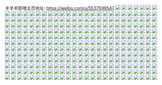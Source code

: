 羊羊羊耶嘿主页地址: https://weibo.com/u/5537599547 
![](https://wx4.sinaimg.cn/mw2000/0062LcBJly1h8z5d63perj32c0340kjq.jpg) 
![](https://wx4.sinaimg.cn/mw2000/0062LcBJly1h8z5d92olmj30mz0tin97.jpg) 
![](https://wx4.sinaimg.cn/mw2000/0062LcBJly1h8z5c4vktoj32c033lqva.jpg) 
![](https://wx4.sinaimg.cn/mw2000/0062LcBJly1h8z5djjiifj327q2zyu0y.jpg) 
![](https://wx4.sinaimg.cn/mw2000/0062LcBJly1h8v8pbexprj32c034tb2c.jpg) 
![](https://wx4.sinaimg.cn/mw2000/0062LcBJly1h8v8p8ki2vj32c0340b2d.jpg) 
![](https://wx4.sinaimg.cn/mw2000/0062LcBJly1h8v8p2m4iij32c03401l1.jpg) 
![](https://wx4.sinaimg.cn/mw2000/0062LcBJly1h8v8pe56h2j32c0340qv8.jpg) 
![](https://wx4.sinaimg.cn/mw2000/0062LcBJly1h8v8p5od5mj32c02zyqv8.jpg) 
![](https://wx4.sinaimg.cn/mw2000/0062LcBJly1h8v8rnh93qj32c03404qt.jpg) 
![](https://wx4.sinaimg.cn/mw2000/0062LcBJly1h88e8erce0j32802yo1l0.jpg) 
![](https://wx4.sinaimg.cn/mw2000/0062LcBJly1h88e8x7ydxj321b2iz7wi.jpg) 
![](https://wx4.sinaimg.cn/mw2000/0062LcBJly1h88e8qvi8pj32c0340kjo.jpg) 
![](https://wx4.sinaimg.cn/mw2000/0062LcBJly1h83vkd9cnsj32c0340e81.jpg) 
![](https://wx4.sinaimg.cn/mw2000/0062LcBJly1h83vkyvyegj32c0340hdu.jpg) 
![](https://wx4.sinaimg.cn/mw2000/0062LcBJly1h83vk11h00j31391gb13l.jpg) 
![](https://wx4.sinaimg.cn/mw2000/0062LcBJly1h83vjzpv2hj31w02io7wh.jpg) 
![](https://wx4.sinaimg.cn/mw2000/0062LcBJly1h83vli2lj8j31zn28z4o5.jpg) 
![](https://wx4.sinaimg.cn/mw2000/0062LcBJly1h83vlaij6sj33402c0x6p.jpg) 
![](https://wx4.sinaimg.cn/mw2000/0062LcBJly1h81e8rg8luj32ss2buhdv.jpg) 
![](https://wx4.sinaimg.cn/mw2000/0062LcBJly1h81e7ygudnj33402c0kjn.jpg) 
![](https://wx4.sinaimg.cn/mw2000/0062LcBJly1h81e7cfqukj32c02c0hdu.jpg) 
![](https://wx4.sinaimg.cn/mw2000/0062LcBJly1h7otap3h8ej32c0340b2c.jpg) 
![](https://wx4.sinaimg.cn/mw2000/0062LcBJly1h7otb3ld5pj32ab30xb2d.jpg) 
![](https://wx4.sinaimg.cn/mw2000/0062LcBJly1h7ot16409ej32c0340kjo.jpg) 
![](https://wx4.sinaimg.cn/mw2000/0062LcBJly1h7ot3ol04vj31ua2jnhdu.jpg) 
![](https://wx4.sinaimg.cn/mw2000/0062LcBJly1h7ot2xedhoj32c0340nph.jpg) 
![](https://wx4.sinaimg.cn/mw2000/0062LcBJly1h7ot514y34j32c0340e84.jpg) 
![](https://wx4.sinaimg.cn/mw2000/0062LcBJly1h7ot5s2h24j320m2pzhdu.jpg) 
![](https://wx4.sinaimg.cn/mw2000/0062LcBJly1h7ot9x2qmcj32c0340b2b.jpg) 
![](https://wx4.sinaimg.cn/mw2000/0062LcBJly1h6so5fxyy9j32c03407wk.jpg) 
![](https://wx4.sinaimg.cn/mw2000/0062LcBJly1h6so5qwo8ej32c03517wk.jpg) 
![](https://wx4.sinaimg.cn/mw2000/0062LcBJly1h6so5jegdnj32c03407wk.jpg) 
![](https://wx4.sinaimg.cn/mw2000/0062LcBJly1h6so5sros9j30t21hcx0r.jpg) 
![](https://wx4.sinaimg.cn/mw2000/0062LcBJly1h5y48eo0ibj324w2s00zg.jpg) 
![](https://wx4.sinaimg.cn/mw2000/0062LcBJly1h5y4861h0sj32792zmb2a.jpg) 
![](https://wx4.sinaimg.cn/mw2000/0062LcBJly1h5y48cfszjj32c02tgx6q.jpg) 
![](https://wx4.sinaimg.cn/mw2000/0062LcBJly1h5y48hgin7j32c02sl12m.jpg) 
![](https://wx4.sinaimg.cn/mw2000/0062LcBJly1h5y489hhurj329a2vttsz.jpg) 
![](https://wx4.sinaimg.cn/mw2000/0062LcBJly1h5y4c9fkyrj32c02wn1ky.jpg) 
![](https://wx4.sinaimg.cn/mw2000/0062LcBJly1h5y48l83ztj32c0340npf.jpg) 
![](https://wx4.sinaimg.cn/mw2000/0062LcBJly1h5y48m0uz3j327w2yjkjl.jpg) 
![](https://wx4.sinaimg.cn/mw2000/0062LcBJly1h5y48nf03yj329m30twm2.jpg) 
![](https://wx4.sinaimg.cn/mw2000/0062LcBJly1h5cdht2uoyj32802you10.jpg) 
![](https://wx4.sinaimg.cn/mw2000/0062LcBJly1h5cdhwpxnij32802yokjo.jpg) 
![](https://wx4.sinaimg.cn/mw2000/0062LcBJly1h5cdi89zf2j32802yonpg.jpg) 
![](https://wx4.sinaimg.cn/mw2000/0062LcBJly1h5cdhxxn6ij327l2poe82.jpg) 
![](https://wx4.sinaimg.cn/mw2000/0062LcBJly1h5cdi4a5dgj32c033pnpf.jpg) 
![](https://wx4.sinaimg.cn/mw2000/0062LcBJly1h5cdi0ldn9j325p2vmkjm.jpg) 
![](https://wx4.sinaimg.cn/mw2000/0062LcBJly1h5cdhp7edhj31401e0wl4.jpg) 
![](https://wx4.sinaimg.cn/mw2000/0062LcBJly1h5cdhotsu4j32by2wxu0z.jpg) 
![](https://wx4.sinaimg.cn/mw2000/0062LcBJly1h5cdhpmcpaj31401e1twc.jpg) 
![](https://wx4.sinaimg.cn/mw2000/0062LcBJly1h4ex9xzymgj32c03404qs.jpg) 
![](https://wx4.sinaimg.cn/mw2000/0062LcBJly1h4exa3spskj32c0340u11.jpg) 
![](https://wx4.sinaimg.cn/mw2000/0062LcBJly1h4exa7jg1rj31vl2gf4qr.jpg) 
![](https://wx4.sinaimg.cn/mw2000/0062LcBJly1h4et6ch5qkj32c0340x6q.jpg) 
![](https://wx4.sinaimg.cn/mw2000/0062LcBJgy1h44m5cmmmjj32c032lnpk.jpg) 
![](https://wx4.sinaimg.cn/mw2000/0062LcBJgy1h44m5lk9xjj32c0340he0.jpg) 
![](https://wx4.sinaimg.cn/mw2000/0062LcBJgy1h44m5tqzf6j32bx30h7wn.jpg) 
![](https://wx4.sinaimg.cn/mw2000/0062LcBJgy1h44m5zixb5j32c0340kjn.jpg) 
![](https://wx4.sinaimg.cn/mw2000/0062LcBJgy1h44m64961oj32392m14qr.jpg) 
![](https://wx4.sinaimg.cn/mw2000/0062LcBJgy1h44m69bwflj32c0340kjn.jpg) 
![](https://wx4.sinaimg.cn/mw2000/0062LcBJgy1h44m53mp50j32c03311l4.jpg) 
![](https://wx4.sinaimg.cn/mw2000/0062LcBJgy1h44m6acl8aj30qr0sgaiv.jpg) 
![](https://wx4.sinaimg.cn/mw2000/0062LcBJgy1h43flg75bqj31401e07h5.jpg) 
![](https://wx4.sinaimg.cn/mw2000/0062LcBJgy1h43flfmo0qj31401e0dvi.jpg) 
![](https://wx4.sinaimg.cn/mw2000/0062LcBJly1h0wt3iiy6bj322o340hdu.jpg) 
![](https://wx4.sinaimg.cn/mw2000/0062LcBJly1h0wt3p743zj322o3404qq.jpg) 
![](https://wx4.sinaimg.cn/mw2000/0062LcBJly1h0wt3numx0j321b340hdu.jpg) 
![](https://wx4.sinaimg.cn/mw2000/0062LcBJly1h0wt3g5clqj322o340qv7.jpg) 
![](https://wx4.sinaimg.cn/mw2000/0062LcBJly1h0wt3l8hubj322o340npd.jpg) 
![](https://wx4.sinaimg.cn/mw2000/0062LcBJly1h0wt3k34ptj322o340x6q.jpg) 
![](https://wx4.sinaimg.cn/mw2000/0062LcBJly1h0vkvbms7ij322o340x6p.jpg) 
![](https://wx4.sinaimg.cn/mw2000/0062LcBJly1h0vkvdeoanj322o340b2a.jpg) 
![](https://wx4.sinaimg.cn/mw2000/0062LcBJly1h0vkvaqfazj322o340qv6.jpg) 
![](https://wx4.sinaimg.cn/mw2000/0062LcBJly1h0vkvcisbvj322o340e82.jpg) 
![](https://wx4.sinaimg.cn/mw2000/0062LcBJly1h0tblc2shgj32862yxb2b.jpg) 
![](https://wx4.sinaimg.cn/mw2000/0062LcBJly1h0tbl9x1n8j328j2zdnpf.jpg) 
![](https://wx4.sinaimg.cn/mw2000/0062LcBJly1h0tbleb2jrj327q2xwx6r.jpg) 
![](https://wx4.sinaimg.cn/mw2000/0062LcBJly1h0tblhfx4sj32772xmhdv.jpg) 
![](https://wx4.sinaimg.cn/mw2000/0062LcBJly1h0tbljkjm4j32c0340qv7.jpg) 
![](https://wx4.sinaimg.cn/mw2000/0062LcBJly1h0tbqd1tqfj31jl1jlb29.jpg) 
![](https://wx4.sinaimg.cn/mw2000/0062LcBJly1h0qtev5zb5j31401e04ev.jpg) 
![](https://wx4.sinaimg.cn/mw2000/0062LcBJly1h0qtevnq2rj31401e0ne0.jpg) 
![](https://wx4.sinaimg.cn/mw2000/0062LcBJly1h0qtevxn9qj31401e0qmb.jpg) 
![](https://wx4.sinaimg.cn/mw2000/0062LcBJly1h0qtewe6fyj31401e0wuy.jpg) 
![](https://wx4.sinaimg.cn/mw2000/0062LcBJly1h0qteutfkuj31401e0qrw.jpg) 
![](https://wx4.sinaimg.cn/mw2000/0062LcBJly1h0onyrvs0jj334022ohdu.jpg) 
![](https://wx4.sinaimg.cn/mw2000/0062LcBJly1h0onysx32yj322o3401ky.jpg) 
![](https://wx4.sinaimg.cn/mw2000/0062LcBJly1h0onyvc6soj334022oe83.jpg) 
![](https://wx4.sinaimg.cn/mw2000/0062LcBJly1h0onywsvuoj322o340qv6.jpg) 
![](https://wx4.sinaimg.cn/mw2000/0062LcBJly1h0onyxqafnj322o340b2a.jpg) 
![](https://wx4.sinaimg.cn/mw2000/0062LcBJly1h0onyqymsfj334022ou0y.jpg) 
![](https://wx4.sinaimg.cn/mw2000/0062LcBJly1h0k115dwscj32c033yqv6.jpg) 
![](https://wx4.sinaimg.cn/mw2000/0062LcBJly1h0k111lkv6j32c0340u0z.jpg) 
![](https://wx4.sinaimg.cn/mw2000/0062LcBJly1h0k117cml8j32c03407wj.jpg) 
![](https://wx4.sinaimg.cn/mw2000/0062LcBJly1h0k11fu22cj32c0340u10.jpg) 
![](https://wx4.sinaimg.cn/mw2000/0062LcBJly1h06bko5l7zj32c0340x6q.jpg) 
![](https://wx4.sinaimg.cn/mw2000/0062LcBJly1h06bkmzbpxj31sj2asu0x.jpg) 
![](https://wx4.sinaimg.cn/mw2000/0062LcBJly1h06bkph548j325g2va7wj.jpg) 
![](https://wx4.sinaimg.cn/mw2000/0062LcBJly1h06bkpvb08j31401e07hu.jpg) 
![](https://wx4.sinaimg.cn/mw2000/0062LcBJly1h06bkr2p7ij32c03404qs.jpg) 
![](https://wx4.sinaimg.cn/mw2000/0062LcBJly1h06bkst4uzj32c03401l0.jpg) 
![](https://wx4.sinaimg.cn/mw2000/0062LcBJly1h028ynqjgvj32c03407wj.jpg) 
![](https://wx4.sinaimg.cn/mw2000/0062LcBJly1h028ys4turj32c0340hdx.jpg) 
![](https://wx4.sinaimg.cn/mw2000/0062LcBJly1h028ypy24gj32c03407wj.jpg) 
![](https://wx4.sinaimg.cn/mw2000/0062LcBJly1h028ym698gj32c02yk7wj.jpg) 
![](https://wx4.sinaimg.cn/mw2000/0062LcBJly1h028ytkcblj32182pnb2c.jpg) 
![](https://wx4.sinaimg.cn/mw2000/0062LcBJly1h028yup943j32c02x8qv6.jpg) 
![](https://wx4.sinaimg.cn/mw2000/0062LcBJly1gza4l7dqysj32c0340x6s.jpg) 
![](https://wx4.sinaimg.cn/mw2000/0062LcBJly1gza4lfdjkzj32c0340u0z.jpg) 
![](https://wx4.sinaimg.cn/mw2000/0062LcBJly1gza4l9w6j2j32c0340qv7.jpg) 
![](https://wx4.sinaimg.cn/mw2000/0062LcBJly1gza4ldul09j31vu2iwe82.jpg) 
![](https://wx4.sinaimg.cn/mw2000/0062LcBJly1gza4lc9rd9j32c02w9e84.jpg) 
![](https://wx4.sinaimg.cn/mw2000/0062LcBJly1gyts0vvk57j30u018qwxf.jpg) 
![](https://wx4.sinaimg.cn/mw2000/0062LcBJly1gyts0var10j30u0178e2s.jpg) 
![](https://wx4.sinaimg.cn/mw2000/0062LcBJly1gyts0w7018j30n011qtle.jpg) 
![](https://wx4.sinaimg.cn/mw2000/0062LcBJly1gyts0wkwd0j30mz0u7tjo.jpg) 
![](https://wx4.sinaimg.cn/mw2000/0062LcBJly1gxrartvhmuj32c0340x6r.jpg) 
![](https://wx4.sinaimg.cn/mw2000/0062LcBJly1gxrarvzkygj32c02c0npf.jpg) 
![](https://wx4.sinaimg.cn/mw2000/0062LcBJly1gxraratoisj32c0340u0z.jpg) 
![](https://wx4.sinaimg.cn/mw2000/0062LcBJly1gxrarew9cpj32c03407wj.jpg) 
![](https://wx4.sinaimg.cn/mw2000/0062LcBJly1gxrarygpqwj33402c0npf.jpg) 
![](https://wx4.sinaimg.cn/mw2000/0062LcBJly1gxrarmarwkj323i23ihdu.jpg) 
![](https://wx4.sinaimg.cn/mw2000/0062LcBJly1gxrarqjwyvj32c0340hdv.jpg) 
![](https://wx4.sinaimg.cn/mw2000/0062LcBJly1gxrarno1y0j32c0340qv5.jpg) 
![](https://wx4.sinaimg.cn/mw2000/0062LcBJly1gxrarjvgkrj32c0340kjn.jpg) 
![](https://wx4.sinaimg.cn/mw2000/0062LcBJly1gx2of0yhhej31401dy10u.jpg) 
![](https://wx4.sinaimg.cn/mw2000/0062LcBJly1gx2oezlso4j31401dvn5p.jpg) 
![](https://wx4.sinaimg.cn/mw2000/0062LcBJly1gx2oey6dl6j33402c04qr.jpg) 
![](https://wx4.sinaimg.cn/mw2000/0062LcBJly1gx2of5ojjlj32o020vu0x.jpg) 
![](https://wx4.sinaimg.cn/mw2000/0062LcBJly1gx2of3mfdxj32o0223npd.jpg) 
![](https://wx4.sinaimg.cn/mw2000/0062LcBJly1gx2of1ou0nj31401dy7ha.jpg) 
![](https://wx4.sinaimg.cn/mw2000/0062LcBJly1gx2nv232c3j32c0340u0y.jpg) 
![](https://wx4.sinaimg.cn/mw2000/0062LcBJly1gx2nuy9ywsj32c02c0khx.jpg) 
![](https://wx4.sinaimg.cn/mw2000/0062LcBJly1gx2nv5h8uvj32c0340b2b.jpg) 
![](https://wx4.sinaimg.cn/mw2000/0062LcBJly1gx2nvm6zaxj33402c01kx.jpg) 
![](https://wx4.sinaimg.cn/mw2000/0062LcBJly1gx2nvl07sej32c0340hdu.jpg) 
![](https://wx4.sinaimg.cn/mw2000/0062LcBJly1gx2nvdl79mj32c0340e84.jpg) 
![](https://wx4.sinaimg.cn/mw2000/0062LcBJly1gx2nvibftxj32bh340kjn.jpg) 
![](https://wx4.sinaimg.cn/mw2000/0062LcBJly1gx2nv8ysn9j32c02c0e83.jpg) 
![](https://wx4.sinaimg.cn/mw2000/0062LcBJly1gx2nybd1ypj30u00u0773.jpg) 
![](https://wx4.sinaimg.cn/mw2000/0062LcBJly1gwaqp9nypuj32802yohdv.jpg) 
![](https://wx4.sinaimg.cn/mw2000/0062LcBJly1gwaqp4ptr6j31xb2mzx6p.jpg) 
![](https://wx4.sinaimg.cn/mw2000/0062LcBJly1gwaqpeee1tj31yp2qzx6p.jpg) 
![](https://wx4.sinaimg.cn/mw2000/0062LcBJly1gwaqpgsch5j325832l7wi.jpg) 
![](https://wx4.sinaimg.cn/mw2000/0062LcBJly1gw1e41wfqsj30n00uan27.jpg) 
![](https://wx4.sinaimg.cn/mw2000/0062LcBJly1gw1e4j8i95j3297314npe.jpg) 
![](https://wx4.sinaimg.cn/mw2000/0062LcBJly1gw1e4jwuv9j30n00ufn5s.jpg) 
![](https://wx4.sinaimg.cn/mw2000/0062LcBJly1gw1e4a5s5lj32c03271l0.jpg) 
![](https://wx4.sinaimg.cn/mw2000/0062LcBJly1gw1e45ywfaj324l30gkjn.jpg) 
![](https://wx4.sinaimg.cn/mw2000/0062LcBJly1gw1e4d3vurj329e30jqv6.jpg) 
![](https://wx4.sinaimg.cn/mw2000/0062LcBJly1gw1e4m1n30j326i26iu0x.jpg) 
![](https://wx4.sinaimg.cn/mw2000/0062LcBJly1gw1e4ggybfj322o2vy4qr.jpg) 
![](https://wx4.sinaimg.cn/mw2000/0062LcBJly1gw1e4kfwtxj30tu0tuk16.jpg) 
![](https://wx4.sinaimg.cn/mw2000/0062LcBJly1gvwmee6krtj32c0340u0z.jpg) 
![](https://wx4.sinaimg.cn/mw2000/0062LcBJly1gvwmejganij32c03407wk.jpg) 
![](https://wx4.sinaimg.cn/mw2000/0062LcBJly1gvwme9eskoj31xz2pdx6q.jpg) 
![](https://wx4.sinaimg.cn/mw2000/0062LcBJly1gvnlrens0ej62c0340npf02.jpg) 
![](https://wx4.sinaimg.cn/mw2000/0062LcBJly1gvnlr0z7ouj62c0340b2b02.jpg) 
![](https://wx4.sinaimg.cn/mw2000/0062LcBJly1gvnlrayb4bj62c0340b2b02.jpg) 
![](https://wx4.sinaimg.cn/mw2000/0062LcBJly1gvnlr7i63hj62c02wv1kz02.jpg) 
![](https://wx4.sinaimg.cn/mw2000/0062LcBJly1gvnlr4c2ejj61z02yox6q02.jpg) 
![](https://wx4.sinaimg.cn/mw2000/0062LcBJly1gvnlrjc4t3j62c0340b2b02.jpg) 
![](https://wx4.sinaimg.cn/mw2000/0062LcBJly1gvnlrjq08xj60ff0cwac602.jpg) 
![](https://wx4.sinaimg.cn/mw2000/0062LcBJly1gvnlrk1935j60gt0gttbk02.jpg) 
![](https://wx4.sinaimg.cn/mw2000/0062LcBJly1gvnlrqgpzlj60ia0csjv002.jpg) 
![](https://wx4.sinaimg.cn/mw2000/0062LcBJly1gvfd3csmkxj62c0340b2d02.jpg) 
![](https://wx4.sinaimg.cn/mw2000/0062LcBJly1gvfd3id8hlj62c0340kjp02.jpg) 
![](https://wx4.sinaimg.cn/mw2000/0062LcBJly1gvfd37gv20j62c0340nph02.jpg) 
![](https://wx4.sinaimg.cn/mw2000/0062LcBJly1gvc7ppk5fqj61401dvtit02.jpg) 
![](https://wx4.sinaimg.cn/mw2000/0062LcBJly1gvc7pt7yv7j62802yoe8202.jpg) 
![](https://wx4.sinaimg.cn/mw2000/0062LcBJly1gvc7pnyif8j61401e0jzm02.jpg) 
![](https://wx4.sinaimg.cn/mw2000/0062LcBJly1gvc7pqrppdj61401dvamu02.jpg) 
![](https://wx4.sinaimg.cn/mw2000/0062LcBJly1gvc7poz51wj61401dv7o902.jpg) 
![](https://wx4.sinaimg.cn/mw2000/0062LcBJly1gvc7ppyltdj61401dvtep02.jpg) 
![](https://wx4.sinaimg.cn/mw2000/0062LcBJly1gv8a5xdzgwj62802yo4qr02.jpg) 
![](https://wx4.sinaimg.cn/mw2000/0062LcBJly1gv8a5vqiwkj32c03407wk.jpg) 
![](https://wx4.sinaimg.cn/mw2000/0062LcBJly1gv8a5zneufj62c0359e8302.jpg) 
![](https://wx4.sinaimg.cn/mw2000/0062LcBJly1gv8a5q7ekwj324w2uju0x.jpg) 
![](https://wx4.sinaimg.cn/mw2000/0062LcBJly1gv8a5u4fzpj62802yob2c02.jpg) 
![](https://wx4.sinaimg.cn/mw2000/0062LcBJly1gv8a5slkcvj62c0340b2b02.jpg) 
![](https://wx4.sinaimg.cn/mw2000/0062LcBJly1guqtzyrfc5j32c0340x6p.jpg) 
![](https://wx4.sinaimg.cn/mw2000/0062LcBJly1guqtzcy8jej62c0340u0z02.jpg) 
![](https://wx4.sinaimg.cn/mw2000/0062LcBJly1guqtzw1emzj62c0340x6s02.jpg) 
![](https://wx4.sinaimg.cn/mw2000/0062LcBJly1guqtzlnlvoj62c0340hdw02.jpg) 
![](https://wx4.sinaimg.cn/mw2000/0062LcBJly1guqtz8lsmlj62c0340e8302.jpg) 
![](https://wx4.sinaimg.cn/mw2000/0062LcBJly1guqtzpxi3oj62c0340u0z02.jpg) 
![](https://wx4.sinaimg.cn/mw2000/0062LcBJly1guj7o85bytj62802yoqv802.jpg) 
![](https://wx4.sinaimg.cn/mw2000/0062LcBJly1guj7obktykj62c0340e8302.jpg) 
![](https://wx4.sinaimg.cn/mw2000/0062LcBJly1guj7o3e1ifj62c0340e8402.jpg) 
![](https://wx4.sinaimg.cn/mw2000/0062LcBJly1guj7ow3zf5j62c02c0x6p02.jpg) 
![](https://wx4.sinaimg.cn/mw2000/0062LcBJly1guj7op8rm7j62c03401l002.jpg) 
![](https://wx4.sinaimg.cn/mw2000/0062LcBJly1guj7ouaar0j62c0340kjm02.jpg) 
![](https://wx4.sinaimg.cn/mw2000/0062LcBJly1gudkoqkb64j62c0340b2c02.jpg) 
![](https://wx4.sinaimg.cn/mw2000/0062LcBJly1gudkosdupnj62c03407wj02.jpg) 
![](https://wx4.sinaimg.cn/mw2000/0062LcBJly1gudkomqxjoj629w2aunpe02.jpg) 
![](https://wx4.sinaimg.cn/mw2000/0062LcBJly1gudkou4yh0j627w2qkb2a02.jpg) 
![](https://wx4.sinaimg.cn/mw2000/0062LcBJly1gs32ncrvfjj33402c0qv5.jpg) 
![](https://wx4.sinaimg.cn/mw2000/0062LcBJly1gs32neuy3dj32c03407wi.jpg) 
![](https://wx4.sinaimg.cn/mw2000/0062LcBJly1gs32nfrg6oj33402c0kjl.jpg) 
![](https://wx4.sinaimg.cn/mw2000/0062LcBJly1grwcm1ny3fj322t3401l0.jpg) 
![](https://wx4.sinaimg.cn/mw2000/0062LcBJly1grwcm3ky3sj31z92you0y.jpg) 
![](https://wx4.sinaimg.cn/mw2000/0062LcBJly1grwcm5d19pj32yo1z44qu.jpg) 
![](https://wx4.sinaimg.cn/mw2000/0062LcBJly1grwcm6n80zj32yo1z3u0y.jpg) 
![](https://wx4.sinaimg.cn/mw2000/0062LcBJly1grwcm7pk3kj334022ox6q.jpg) 
![](https://wx4.sinaimg.cn/mw2000/0062LcBJly1grwcm005alj32yo1z4e82.jpg) 
![](https://wx4.sinaimg.cn/mw2000/0062LcBJly1grwcm8mpy1j32yo1z4qv6.jpg) 
![](https://wx4.sinaimg.cn/mw2000/0062LcBJly1grwcm9d502j32c0340qv5.jpg) 
![](https://wx4.sinaimg.cn/mw2000/0062LcBJly1grwcmajpjej322t340e83.jpg) 
![](https://wx4.sinaimg.cn/mw2000/0062LcBJly1grk3eu0m77j62c0340e8402.jpg) 
![](https://wx4.sinaimg.cn/mw2000/0062LcBJly1grk3ez0474j32c0340npi.jpg) 
![](https://wx4.sinaimg.cn/mw2000/0062LcBJly1grk3f3538xj32c0340qv9.jpg) 
![](https://wx4.sinaimg.cn/mw2000/0062LcBJly1grijjy0qtxj32802yox6q.jpg) 
![](https://wx4.sinaimg.cn/mw2000/0062LcBJly1grijjzb62dj32c02c04qr.jpg) 
![](https://wx4.sinaimg.cn/mw2000/0062LcBJly1grijk0aumrj31xo2h11ky.jpg) 
![](https://wx4.sinaimg.cn/mw2000/0062LcBJly1grijk1cjg7j320e2s2x6p.jpg) 
![](https://wx4.sinaimg.cn/mw2000/0062LcBJly1gpinc3q8vbj31vi278qv5.jpg) 
![](https://wx4.sinaimg.cn/mw2000/0062LcBJly1gpinccfg38j31400u0jyd.jpg) 
![](https://wx4.sinaimg.cn/mw2000/0062LcBJly1gpincfn5djj30mz0qqwjm.jpg) 
![](https://wx4.sinaimg.cn/mw2000/0062LcBJly1gpinc9nl7bj32c02c0b29.jpg) 
![](https://wx4.sinaimg.cn/mw2000/0062LcBJly1gohh0dfq06j32802ug7wj.jpg) 
![](https://wx4.sinaimg.cn/mw2000/0062LcBJly1gohh0aew6uj32c0340qv5.jpg) 
![](https://wx4.sinaimg.cn/mw2000/0062LcBJly1gohh0e6e2zj31dv1dvni0.jpg) 
![](https://wx4.sinaimg.cn/mw2000/0062LcBJly1gohh0byymcj325e2v7e82.jpg) 
![](https://wx4.sinaimg.cn/mw2000/0062LcBJly1go9gtoxwk1j32c0305hdv.jpg) 
![](https://wx4.sinaimg.cn/mw2000/0062LcBJly1go9gtqhpa6j327s2we1kz.jpg) 
![](https://wx4.sinaimg.cn/mw2000/0062LcBJly1go9gtlexuaj325n2q0e82.jpg) 
![](https://wx4.sinaimg.cn/mw2000/0062LcBJly1go9gtrseiyj31qf1xenpd.jpg) 
![](https://wx4.sinaimg.cn/mw2000/0062LcBJly1go9gtt6o4zj31ss21ukjl.jpg) 
![](https://wx4.sinaimg.cn/mw2000/0062LcBJly1go9gtud9ooj31yi24iqv5.jpg) 
![](https://wx4.sinaimg.cn/mw2000/0062LcBJly1gnj31w5jdnj32c03407wk.jpg) 
![](https://wx4.sinaimg.cn/mw2000/0062LcBJly1gnj31y1c1fj32c0340b2b.jpg) 
![](https://wx4.sinaimg.cn/mw2000/0062LcBJly1gnj320cx92j32c03404qs.jpg) 
![](https://wx4.sinaimg.cn/mw2000/0062LcBJly1gnj322y2vlj32c0340hdw.jpg) 
![](https://wx4.sinaimg.cn/mw2000/0062LcBJly1gnj325fcboj32c03401l0.jpg) 
![](https://wx4.sinaimg.cn/mw2000/0062LcBJly1gnj31sx3tyj32c0340e82.jpg) 
![](https://wx4.sinaimg.cn/mw2000/0062LcBJly1gmbeyqber1j32c0340npf.jpg) 
![](https://wx4.sinaimg.cn/mw2000/0062LcBJly1gmbeyvhpz8j32c02c0e81.jpg) 
![](https://wx4.sinaimg.cn/mw2000/0062LcBJly1gmbeys1nl5j32c0340x6r.jpg) 
![](https://wx4.sinaimg.cn/mw2000/0062LcBJly1gmbeyudf1uj329q30z7wk.jpg) 
![](https://wx4.sinaimg.cn/mw2000/0062LcBJly1gmbeyx08ozj33402c07lt.jpg) 
![](https://wx4.sinaimg.cn/mw2000/0062LcBJly1gmbeyyoyyuj32c0340u0x.jpg) 
![](https://wx4.sinaimg.cn/mw2000/0062LcBJly1gmbeug5d87j32602p6hdu.jpg) 
![](https://wx4.sinaimg.cn/mw2000/0062LcBJly1gmbeujvo9ej32c0340kjm.jpg) 
![](https://wx4.sinaimg.cn/mw2000/0062LcBJly1gmbeuldaibj33402c0kdo.jpg) 
![](https://wx4.sinaimg.cn/mw2000/0062LcBJly1gmbeuhrx0hj33402c0b2a.jpg) 
![](https://wx4.sinaimg.cn/mw2000/0062LcBJly1gmbevottsaj32801msqv6.jpg) 
![](https://wx4.sinaimg.cn/mw2000/0062LcBJly1gmbeup4k8pj32c02c07uk.jpg) 
![](https://wx4.sinaimg.cn/mw2000/0062LcBJly1gmbeunhhrdj326z26z1kx.jpg) 
![](https://wx4.sinaimg.cn/mw2000/0062LcBJly1gmbevmdfltj31w01f0b29.jpg) 
![](https://wx4.sinaimg.cn/mw2000/0062LcBJly1gmbevnbmmfj327v27vayn.jpg) 
![](https://wx4.sinaimg.cn/mw2000/0062LcBJly1glarr0b1ssj32802yox6q.jpg) 
![](https://wx4.sinaimg.cn/mw2000/0062LcBJly1glarr2rr55j32c03404qr.jpg) 
![](https://wx4.sinaimg.cn/mw2000/0062LcBJly1glarr5wslzj32c0340qv6.jpg) 
![](https://wx4.sinaimg.cn/mw2000/0062LcBJly1gl538222dtj320n2lj1ky.jpg) 
![](https://wx4.sinaimg.cn/mw2000/0062LcBJly1gl5397mpu5j32802yo7wj.jpg) 
![](https://wx4.sinaimg.cn/mw2000/0062LcBJly1gl539hryjoj32c0340npd.jpg) 
![](https://wx4.sinaimg.cn/mw2000/0062LcBJly1gl539svnbbj32c02c0e81.jpg) 
![](https://wx4.sinaimg.cn/mw2000/0062LcBJly1gky2dsq354j32802yo1l0.jpg) 
![](https://wx4.sinaimg.cn/mw2000/0062LcBJly1gky2d7igwwj32c0340b2a.jpg) 
![](https://wx4.sinaimg.cn/mw2000/0062LcBJly1gk7dy30nzzj322m2x81kz.jpg) 
![](https://wx4.sinaimg.cn/mw2000/0062LcBJly1gk7dxjnm0wj326o2qxqv7.jpg) 
![](https://wx4.sinaimg.cn/mw2000/0062LcBJly1gk7dyhydalj31sc2dsb2a.jpg) 
![](https://wx4.sinaimg.cn/mw2000/0062LcBJly1gk7dz0hwh5j327j2y2x6q.jpg) 
![](https://wx4.sinaimg.cn/mw2000/0062LcBJly1gk6imviuesj334022oqv8.jpg) 
![](https://wx4.sinaimg.cn/mw2000/0062LcBJly1gk6imsggsoj334022ou10.jpg) 
![](https://wx4.sinaimg.cn/mw2000/0062LcBJly1gk6imxdjtaj32c0340qv6.jpg) 
![](https://wx4.sinaimg.cn/mw2000/0062LcBJly1gk6imyiqfmj32c02c0b2a.jpg) 
![](https://wx4.sinaimg.cn/mw2000/0062LcBJly1gjrt80wt7ej32c02c0e82.jpg) 
![](https://wx4.sinaimg.cn/mw2000/0062LcBJly1gjrt8z60bsj33402c01l0.jpg) 
![](https://wx4.sinaimg.cn/mw2000/0062LcBJly1gjrt7h97nqj32c02c01kz.jpg) 
![](https://wx4.sinaimg.cn/mw2000/0062LcBJly1gjrt97db45j32c02c04qp.jpg) 
![](https://wx4.sinaimg.cn/mw2000/0062LcBJly1gjrt9euxi2j32c02c04qp.jpg) 
![](https://wx4.sinaimg.cn/mw2000/0062LcBJly1gjrt9km59jj32c02c0wzs.jpg) 
![](https://wx4.sinaimg.cn/mw2000/0062LcBJly1gjoz0hz46qj32c02c07wi.jpg) 
![](https://wx4.sinaimg.cn/mw2000/0062LcBJly1gjoyz2fo0kj32c02c0npe.jpg) 
![](https://wx4.sinaimg.cn/mw2000/0062LcBJly1gjoyzrcqafj32c03404qr.jpg) 
![](https://wx4.sinaimg.cn/mw2000/0062LcBJly1gjoz1je6zwj33402c0b2b.jpg) 
![](https://wx4.sinaimg.cn/mw2000/0062LcBJly1gjoyy7oetdj33412c0e83.jpg) 
![](https://wx4.sinaimg.cn/mw2000/0062LcBJly1gjoyygfy0lj31sc2ds7wh.jpg) 
![](https://wx4.sinaimg.cn/mw2000/0062LcBJly1gjoz0vgj9yj33412c0kjl.jpg) 
![](https://wx4.sinaimg.cn/mw2000/0062LcBJly1gjoyxj9qpcj32c02c0x6q.jpg) 
![](https://wx4.sinaimg.cn/mw2000/0062LcBJly1gjoz2e6fzij31sc28fu0x.jpg) 
![](https://wx4.sinaimg.cn/mw2000/0062LcBJgy1gjh8crcjprj32c02c0e82.jpg) 
![](https://wx4.sinaimg.cn/mw2000/0062LcBJgy1gjh8cuhrncj32c02c07wh.jpg) 
![](https://wx4.sinaimg.cn/mw2000/0062LcBJgy1gjh8ctbucdj32c02c0e82.jpg) 
![](https://wx4.sinaimg.cn/mw2000/0062LcBJgy1gjh8co4lwdj32c02c0e7k.jpg) 
![](https://wx4.sinaimg.cn/mw2000/0062LcBJgy1gjh8cx175sj32c02c04qp.jpg) 
![](https://wx4.sinaimg.cn/mw2000/0062LcBJgy1gjh8czdrjkj32c02c01kx.jpg) 
![](https://wx4.sinaimg.cn/mw2000/0062LcBJgy1gigwqz98doj32c02x0qv7.jpg) 
![](https://wx4.sinaimg.cn/mw2000/0062LcBJgy1gigwr1981pj32c02x01ky.jpg) 
![](https://wx4.sinaimg.cn/mw2000/0062LcBJgy1gigwr4zkabj32c02c0npd.jpg) 
![](https://wx4.sinaimg.cn/mw2000/0062LcBJgy1gigwr3lb4cj32c0340e82.jpg) 
![](https://wx4.sinaimg.cn/mw2000/0062LcBJly1gfs3l45x5gj32c0340hdv.jpg) 
![](https://wx4.sinaimg.cn/mw2000/0062LcBJly1gfs3lkjke5j32c03407wj.jpg) 
![](https://wx4.sinaimg.cn/mw2000/0062LcBJly1gfs3lryanyj31kw1kwe81.jpg) 
![](https://wx4.sinaimg.cn/mw2000/0062LcBJly1gfs3m3znlhj32c02c07wi.jpg) 
![](https://wx4.sinaimg.cn/mw2000/0062LcBJly1gfs3mf2488j32c02c01ky.jpg) 
![](https://wx4.sinaimg.cn/mw2000/0062LcBJly1gfs3mvchodj32c03401kz.jpg) 
![](https://wx4.sinaimg.cn/mw2000/0062LcBJly1gfnodyhx1fj32c0340e82.jpg) 
![](https://wx4.sinaimg.cn/mw2000/0062LcBJly1gfnocxruemj32c0340qv7.jpg) 
![](https://wx4.sinaimg.cn/mw2000/0062LcBJly1gfnodhi1muj32802s0x6q.jpg) 
![](https://wx4.sinaimg.cn/mw2000/0062LcBJly1gfnoefg1sij31xn2gahdu.jpg) 
![](https://wx4.sinaimg.cn/mw2000/0062LcBJly1gehzgrco3hj30u00u0q8s.jpg) 
![](https://wx4.sinaimg.cn/mw2000/0062LcBJly1gehzgq9rm3j313y0u0woy.jpg) 
![](https://wx4.sinaimg.cn/mw2000/0062LcBJly1gehzgryp5qj31400u0gr3.jpg) 
